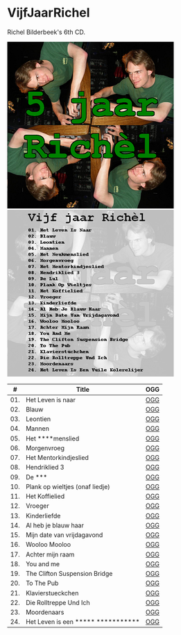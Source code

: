 # VijfJaarRichel

Richel Bilderbeek's 6th CD.

![Cover art front](CD06_CoverartFront.png)
![Cover art back](CD06_CoverartBack.png)

| # | Title | OGG |
| --- | --- | --- |
| 01. | Het Leven is naar | [OGG](CD06_01HetLevenIsNaar20070120.ogg) |
| 02. | Blauw | [OGG](CD06_02Blauw20060902.ogg) |
| 03. | Leontien | [OGG](CD06_03Leontien.ogg) |
| 04. | Mannen | [OGG](CD06_04Mannen.ogg) |
| 05. | Het ****menslied | [OGG](CD06_05HetNeukmenslied.ogg) |
| 06. | Morgenvroeg | [OGG](CD06_06Morgenvroeg20060812.ogg) |
| 07. | Het Mentorkindjeslied | [OGG](CD06_07HetMentorkindjeslied.ogg) |
| 08. | Hendriklied 3 | [OGG](CD06_08Hendriklied3_20060812.ogg) |
| 09. | De *** | [OGG](CD06_09DeLul20060902.ogg) |
| 10. | Plank op wieltjes (onaf liedje) | [OGG](CD06_10PlankOpWieltjes20060812.ogg) |
| 11. | Het Koffielied | [OGG](CD06_11HetKoffielied.ogg) |
| 12. | Vroeger | [OGG](CD06_12Vroeger.ogg) |
| 13. | Kinderliefde | [OGG](CD06_13Kinderliefde.ogg) |
| 14. | Al heb je blauw haar | [OGG](CD06_14AlHebJeBlauwHaar20060902.ogg) |
| 15. | Mijn date van vrijdagavond | [OGG](CD06_15MijnDateVanVrijdagavond20070717_2.ogg) |
| 16. | Wooloo Mooloo | [OGG](CD06_16WoolooMooloo20060902.ogg) |
| 17. | Achter mijn raam | [OGG](CD06_17AchterMijnRaam20060717_2.ogg) |
| 18. | You and me | [OGG](CD06_18YouAndMe.ogg) |
| 19. | The Clifton Suspension Bridge | [OGG](CD06_19TheCliftonSuspensionBridge.ogg) |
| 20. | To The Pub | [OGG](CD06_20ToThePub.ogg) |
| 21. | Klavierstueckchen | [OGG](CD06_21Klavierstueckchen.ogg) |
| 22. | Die Rolltreppe Und Ich | [OGG](CD06_22DieRolltreppeUndIch.ogg) |
| 23. | Moordenaars | [OGG](CD06_23Moordenaars.ogg) |
| 24. | Het Leven is een ***** *********** | [OGG](CD06_24HetLevenIsEenVuileKolerelijer.ogg) |



